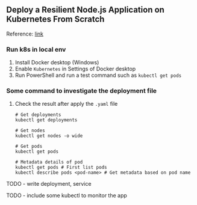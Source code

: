 ## Deploy a Resilient Node.js Application on Kubernetes From Scratch

Reference: [link](https://www.digitalocean.com/community/tech-talks/how-to-deploy-a-resilient-node-js-application-on-kubernetes-from-scratch)


### Run k8s in local env

1. Install Docker desktop (Windows)
2. Enable `Kubernetes` in Settings of Docker desktop
3. Run PowerShell and run a test command such as `kubectl get pods` 

### Some command to investigate the deployment file

1. Check the result after apply the `.yaml` file
    ```shell
    # Get deployments
    kubectl get deployments

    # Get nodes
    kubectl get nodes -o wide

    # Get pods
    kubectl get pods

    # Metadata details of pod
    kubectl get pods # First list pods
    kubectl describe pods <pod-name> # Get metadata based on pod name
    ```

TODO - write deployment, service

TODO - include some kubectl to monitor the app